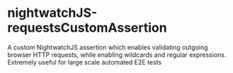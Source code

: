 # nightwatchJS-requestsCustomAssertion
A custom NightwatchJS assertion which enables validating outgoing browser HTTP requests, while enabling wildcards and regular expressions. Extremely useful for large scale automated E2E tests
